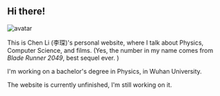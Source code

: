 ## Hi there!

<img class="avatar" src="https://avataaars.io/?avatarStyle=Circle&topType=ShortHairShortCurly&accessoriesType=Prescription02&hairColor=Black&facialHairType=Blank&clotheType=BlazerShirt&eyeType=Happy&eyebrowType=DefaultNatural&mouthType=Default&skinColor=Pale" alt="avatar">

This is Chen Li (李琛)'s personal website, where I talk about Physics, Computer Science, and films. (Yes, the number in my name comes from _Blade Runner 2049_, best sequel ever. )

I'm working on a bachelor's degree in Physics, in Wuhan University.

The website is currently unfinished, I'm still working on it.